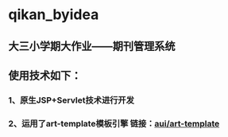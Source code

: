 # qikan_byidea

## 大三小学期大作业——期刊管理系统


## 使用技术如下：

### 1、原生JSP+Servlet技术进行开发

### 2、运用了art-template模板引擎    链接：[aui/art-template](https://github.com/aui/art-template)
